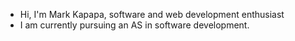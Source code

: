- Hi, I'm Mark Kapapa, software and web development enthusiast
- I am currently pursuing an AS in software development.

<!---
MKapapa/MKapapa is a ✨ special ✨ repository because its `README.md` (this file) appears on your GitHub profile.
You can click the Preview link to take a look at your changes.
--->
